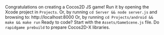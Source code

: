   Congratulations on creating a Cocos2D JS game!
  Run it by opening the Xcode project in `Projects`.
  Or, by running `cd Server && node server.js` and browsing to: http://localhost:8000
  Or, by running `cd Projects/android && make && make run`
  Ready to code? Start with the `Assets/GameScene.js` file.
  Do `rapidgame prebuild` to prepare Cocos2D-X libraries.